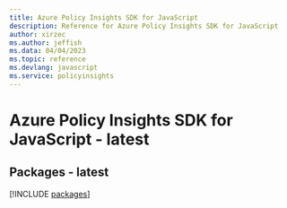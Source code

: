 ```yaml
---
title: Azure Policy Insights SDK for JavaScript
description: Reference for Azure Policy Insights SDK for JavaScript
author: xirzec
ms.author: jeffish
ms.data: 04/04/2023
ms.topic: reference
ms.devlang: javascript
ms.service: policyinsights
---
```

# Azure Policy Insights SDK for JavaScript - latest
## Packages - latest
[!INCLUDE [packages](policy-insights-index.md)]